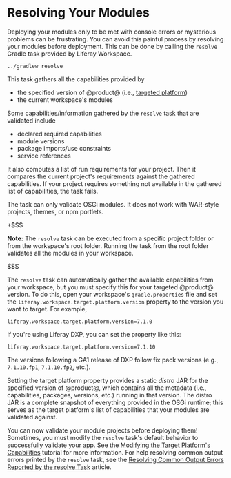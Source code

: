 # Resolving Your Modules [](id=resolving-your-modules)

Deploying your modules only to be met with console errors or mysterious
problems can be frustrating. You can avoid this painful process by resolving
your modules before deployment. This can be done by calling the
`resolve` Gradle task provided by Liferay Workspace.

    ../gradlew resolve

This task gathers all the capabilities provided by
 
- the specified version of @product@ (i.e., [targeted platform](/develop/tutorials/-/knowledge_base/7-1/managing-the-target-platform-for-liferay-workspace))
- the current workspace's modules

Some capabilities/information gathered by the `resolve` task that are validated
include

- declared required capabilities
- module versions
- package imports/use constraints
- service references

It also computes a list of run requirements for your project. Then it compares
the current project's requirements against the gathered capabilities. If your
project requires something not available in the gathered list of capabilities,
the task fails.

The task can only validate OSGi modules. It does not work with WAR-style
projects, themes, or npm portlets.

+$$$

**Note:** The `resolve` task can be executed from a specific project folder or
from the workspace's root folder. Running the task from the root folder
validates all the modules in your workspace.

$$$

The `resolve` task can automatically gather the available capabilities from your
workspace, but you must specify this for your targeted @product@ version. To do
this, open your workspace's `gradle.properties` file and set the
`liferay.workspace.target.platform.version` property to the version you want to
target. For example,

    liferay.workspace.target.platform.version=7.1.0

If you're using Liferay DXP, you can set the property like this:

    liferay.workspace.target.platform.version=7.1.10

The versions following a GA1 release of DXP follow fix pack versions (e.g.,
`7.1.10.fp1`, `7.1.10.fp2`, etc.).

Setting the target platform property provides a static *distro* JAR for the
specified version of @product@, which contains all the metadata (i.e.,
capabilities, packages, versions, etc.) running in that version. The distro JAR
is a complete snapshot of everything provided in the OSGi runtime; this serves
as the target platform's list of capabilities that your modules are validated
against.

You can now validate your module projects before deploying them! Sometimes, you
must modify the `resolve` task's default behavior to successfully validate your
app. See the 
[Modifying the Target Platform's Capabilities](/develop/tutorials/-/knowledge_base/7-1/modifying-the-target-platforms-capabilities)
tutorial for more information. For help resolving common output errors printed
by the `resolve` task, see the
[Resolving Common Output Errors Reported by the resolve Task](/develop/reference/-/knowledge_base/7-1/resolving-common-output-errors-reported-by-the-resolve-task)
article.
